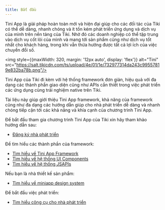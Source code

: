 ```yaml
---
title: Bắt đầu
---
```


Tini App là giải pháp hoàn toàn mới và hiện đại giúp cho các đối tác của Tiki có thể dễ dàng, nhanh chóng và ít tốn kém phát triển ứng dụng và dịch vụ của mình trên nền tảng của Tiki. Nhờ đó các doanh nghiệp có thể tập trung vào dịch vụ cốt lõi của mình và mang tới sản phẩm cũng như dịch vụ tốt nhất cho khách hàng, trong khi vẫn thừa hưởng được tất cả lợi ích của việc chuyển đổi số.

<img style={{maxWidth: 320, margin: '12px auto', display: 'flex'}} alt="Tini" src="https://salt.tikicdn.com/ts/upload/4e/01/1e/732977314da243c99557819e832ba78b.png"/>

Tini App của Tiki đi kèm với hệ thống framework đơn giản, hiệu quả với đa dạng các thành phần giao diện cũng như APIs cần thiết trong việc phát triển các ứng dụng cùng trải nghiệm native trên Tiki.

Tài liệu này giúp giới thiệu Tini App framework, khả năng của framework cũng như đa dạng các hướng dẫn giúp cho nhà phát triển dễ dàng và nhanh chóng tiếp cận tới các khả năng và khía cạnh của chương trình Tini App.

Để bắt đầu tham gia chương trình Tini App của Tiki xin hãy tham khảo hướng dẫn sau:

- [Đăng ký nhà phát triển](/docs/developer/introduce/register)

Đề tìm hiểu các thành phần của framework:

- [Tìm hiểu về Tini App Framework](/docs/framework/overview)
- [Tìm hiểu về hệ thống UI Components](/docs/component/overview)
- [Tìm hiểu về hệ thống JSAPIs](/docs/api/overview)

Nếu bạn là nhà thiết kế sản phẩm:

- [Tìm hiểu về miniapp design system](/docs/design/overview)

Để bắt đầu việc phát triển:

- [Tìm hiểu công cụ cho nhà phát triển](/docs/stuio/overview)
